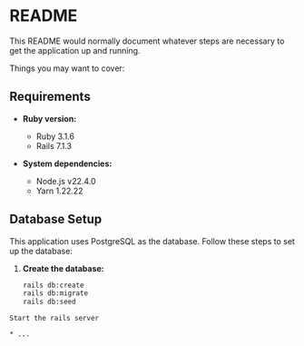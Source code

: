 # README

This README would normally document whatever steps are necessary to get the
application up and running.

Things you may want to cover:

## Requirements

* **Ruby version:**
  - Ruby 3.1.6
  - Rails 7.1.3

* **System dependencies:**
  - Node.js v22.4.0
  - Yarn 1.22.22
   
## Database Setup

This application uses PostgreSQL as the database. Follow these steps to set up the database:

1. **Create the database:**
   ```bash
   rails db:create
   rails db:migrate
   rails db:seed
 ```
Start the rails server

* ...
